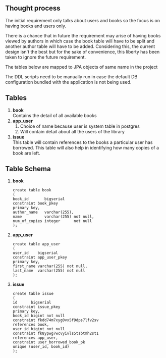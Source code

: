 ## Thought process

The initial requirement only talks about users and books so the focus is on having books and users only.

There is a chance that in future the requirement may arise of having books viewed by authors in which case the book
table will have to be split and another author table will have to be added. Considering this, the current design isn't
the best but for the sake of convenience, this liberty has been taken to ignore the future requirement.

The tables below are mapped to JPA objects of same name in the project

The DDL scripts need to be manually run in case the default DB configuration bundled with the application is not being
used.

## Tables

1. **book**  
   Contains the detail of all available books
2. **app_user**
   1. Choice of name because user is system table in postgres
   2. Will contain detail about all the users of the library
3. **issue**  
   This table will contain references to the books a particular user has borrowed. This table will also help in
   identifying how many copies of a book are left.

## Table Schema
1. **book**
   ```
   create table book
   (
   book_id       bigserial
   constraint book_pkey
   primary key,
   author_name   varchar(255),
   name          varchar(255) not null,
   num_of_copies integer      not null
   );
   ```
2. **app_user**
    ```
   create table app_user
   (
   user_id    bigserial
   constraint app_user_pkey
   primary key,
   first_name varchar(255) not null,
   last_name  varchar(255) not null
   );
   ```

3. **issue**
    ```
   create table issue
   (
   id      bigserial
   constraint issue_pkey
   primary key,
   book_id bigint not null
   constraint fkdd74m7xyg0vx5f9dps7lfv2sv
   references book,
   user_id bigint not null
   constraint fk8ypwg7wcvyivls5tsbtmh2st1
   references app_user,
   constraint user_borrowed_book_pk
   unique (user_id, book_id)
   );
   ```

